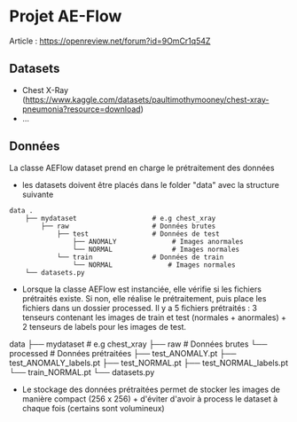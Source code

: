 # Projet AE-Flow

Article : https://openreview.net/forum?id=9OmCr1q54Z

## Datasets
- Chest X-Ray (https://www.kaggle.com/datasets/paultimothymooney/chest-xray-pneumonia?resource=download)
- ...

## Données

La classe AEFlow dataset prend en charge le prétraitement des données
- les datasets doivent être placés dans le folder "data" avec la structure suivante
```
data .
    ├── mydataset                   # e.g chest_xray
        ├── raw                     # Données brutes
            ├── test                # Données de test
                ├── ANOMALY              # Images anormales
                └── NORMAL               # Images normales
            └── train               # Données de train
                └── NORMAL              # Images normales
    └── datasets.py
```
- Lorsque la classe AEFlow est instanciée, elle vérifie si les fichiers prétraités existe. Si non, elle réalise
le prétraitement, puis place les fichiers dans un dossier processed. Il y a 5 fichiers prétraités : 3 tenseurs
contenant les images de train et test (normales + anormales) + 2 tenseurs de labels pour les images de test.

data
    ├── mydataset                   # e.g chest_xray
        ├── raw                     # Données brutes
        └── processed               # Données prétraitées
            ├── test_ANOMALY.pt
            ├── test_ANOMALY_labels.pt
            ├── test_NORMAL.pt
            ├── test_NORMAL_labels.pt
            └── train_NORMAL.pt
    └── datasets.py

- Le stockage des données prétraitées permet de stocker les images de manière compact (256 x 256) + d'éviter d'avoir
à process le dataset à chaque fois (certains sont volumineux)


